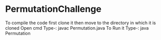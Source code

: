 # PermutationChallenge

To compile the code first clone it
then move to the directory in which it is cloned
Open cmd Type-:  javac Permutation.java
To Run it Type-: java Permutation
